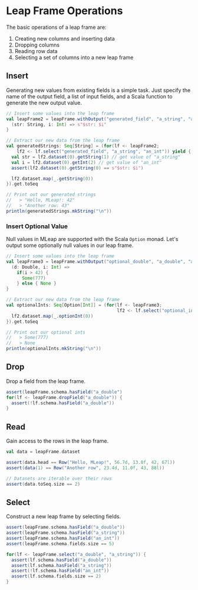 # Leap Frame Operations

The basic operations of a leap frame are:

1. Creating new columns and inserting data
2. Dropping columns
3. Reading row data
4. Selecting a set of columns into a new leap frame

## Insert

Generating new values from existing fields is a simple task. Just
specify the name of the output field, a list of input fields, and a
Scala function to generate the new output value.

```scala
// Insert some values into the leap frame
val leapFrame2 = leapFrame.withOutput("generated_field", "a_string", "an_int") {
  (str: String, i: Int) => s"$str: $i"
}

// Extract our new data from the leap frame
val generatedStrings: Seq[String] = (for(lf <- leapFrame2;
    lf2 <- lf.select("generated_field", "a_string", "an_int")) yield {
  val str = lf2.dataset(0).getString(1) // get value of "a_string"
  val i = lf2.dataset(0).getInt(2) // get value of "an_int"
  assert(lf2.dataset(0).getString(0) == s"$str: $i")

  lf2.dataset.map(_.getString(0))
}).get.toSeq

// Print out our generated strings
//   > "Hello, MLeap!: 42"
//   > "Another row: 43"
println(generatedStrings.mkString("\n"))
```

### Insert Optional Value

Null values in MLeap are supported with the Scala `Option` monad. Let's
output some optionally null values in our leap frame.

```scala
// Insert some values into the leap frame
val leapFrame3 = leapFrame.withOutput("optional_double", "a_double", "an_int") {
  (d: Double, i: Int) =>
    if(i > 42) {
      Some(777)
    } else { None }
}

// Extract our new data from the leap frame
val optionalInts: Seq[Option[Int]] = (for(lf <- leapFrame3;
                                          lf2 <- lf.select("optional_int")) yield {
  lf2.dataset.map(_.optionInt(0))
}).get.toSeq

// Print out our optional ints
//   > Some(777)
//   > None
println(optionalInts.mkString("\n"))
```

## Drop

Drop a field from the leap frame.

```scala
assert(leapFrame.schema.hasField("a_double")
for(lf <- leapFrame.dropField("a_double")) {
  assert(!lf.schema.hasField("a_double"))
}
```

## Read

Gain access to the rows in the leap frame.

```scala
val data = leapFrame.dataset

assert(data.head == Row("Hello, MLeap!", 56.7d, 13.0f, 42, 67l))
assert(data(1) == Row("Another row", 23.4d, 11.0f, 43, 88l))

// Datasets are iterable over their rows
assert(data.toSeq.size == 2)
```

## Select

Construct a new leap frame by selecting fields.

```scala
assert(leapFrame.schema.hasField("a_double"))
assert(leapFrame.schema.hasField("a_string"))
assert(leapFrame.schema.hasField("an_int"))
assert(leapFrame.schema.fields.size == 5)

for(lf <- leapFrame.select("a_double", "a_string")) {
  assert(lf.schema.hasField("a_double"))
  assert(lf.schema.hasField("a_string"))
  assert(!lf.schema.hasField("an_int"))
  assert(lf.schema.fields.size == 2)
}
```

